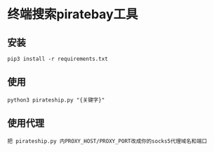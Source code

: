 # 终端搜索piratebay工具

## 安装

```shell
pip3 install -r requirements.txt
```

## 使用

```shell
python3 pirateship.py "{关键字}"
```

## 使用代理
```shell
把 pirateship.py 内PROXY_HOST/PROXY_PORT改成你的socks5代理域名和端口
```
